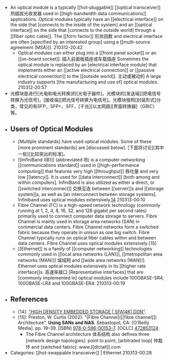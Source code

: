 - An optical module is a typically [[hot-pluggable]] [[optical transceiver]] 热插拔光收发器 used in [[high-bandwidth data communications]] applications. Optical modules typically have an [[electrical interface]] on the side that [connects to the inside of the system] and an [[optical interface]] on the side that [connects to the outside world] through a [[fiber optic cable]]. The [[form factor]] 形状因数 and electrical interface are often [specified by an interested group] using a [[multi-source agreement (MSA)]]. 
210312-20:42
    - Optical modules can either plug into a [[front panel socket]] or an [[on-board socket]]. 插入前面板插座或车载插座 Sometimes the optical module is replaced by an [electrical interface module] that implements either an [[active electrical connection]] or [[passive electrical connection]] to the [[outside world]]. 主动或被动的 A large industry supports [the manufacturing and use of] optical modules.
210312-20:57
- 光模块是进行[光电和电光转换]的[光电子器件]。光模块的[发送端][把电信号转换为光信号]，[接收端][把光信号转换为电信号]。光模块按照[封装形式]分类，常见的有SFP，SFP+，SFF，[千兆][以太网路][界面转换器]（GBIC）等。
- ## Users of Optical Modules
    - [Multiple standards] have used optical modules. Some of these [more prominent standards] are [discussed below]. [下面将讨论][其中一些][比较突出的标准]。
    - [[InfiniBand (IB)]] (abbreviated IB) is a computer-networking [[communications standard]] used in [[high-performance computing]] that features very high [[throughput]] 吞吐量 and very low [[latency]]. It is used for [[data interconnect]] [both among and within computers]. InfiniBand is also utilized as either a direct, or [[switched interconnect]] 交换互连 between [[server]]s and [[storage system]]s, as well as [an interconnect between storage systems]. Infiniband uses optical modules extensively.[14](((PxoRGNBEJ)))
210313-00:10
    - Fibre Channel (FC) is a high-speed network technology (commonly running at 1, 2, 4, 8, 16, 32, and 128 gigabit per second rates) primarily used to connect computer data storage to servers. Fibre Channel is mainly used in storage area networks (SAN) in commercial data centers. Fibre Channel networks form a switched fabric because they operate in unison as one big switch. Fibre Channel typically runs on optical fiber cables within and between data centers. Fibre Channel uses optical modules extensively.[15]
    - [[Ethernet]] is a family of [[computer networking]] technologies commonly used in [[local area networks (LAN)]], [[metropolitan area networks (MAN)]] 城域网 and [[wide area networks (WAN)]]. Ethernet uses optical modules extensively in its [[higher rate interface]]s. 高速率接口 [Representative interfaces] that are [commonly implemented in] optical modules include 100GBASE-SR4, 100GBASE-LR4 and 100GBASE-ER4.
210313-00:19
- ## References
    - [14]: ["HIGH DENSITY EMBEDDED STORAGE | SFA14K| DDN"](https://www.ddn.com/products/converged-storage-platform-sfa14k/).
    - [15]: Preston, W. Curtis (2002). "[Fibre Channel]([[fibre channel]]) Architecture". __Using SANs and NAS__. Sebastopol, CA: [O'Reilly Media]. pp. 19–39. [ISBN] [978-0-596-00153-7](https://en.wikipedia.org/wiki/Special:BookSources/978-0-596-00153-7). [OCLC] [472853124](https://www.worldcat.org/oclc/472853124).
        - The Fibre Channel architecture 体系结构 also defines three [network design topologies]: point to point, [arbitrated loop] 仲裁环 and [switched fabric]. www.[[dictall]].com
- Categories: [[hot-swappable transceiver]] | Ethernet
210313-00:28
